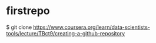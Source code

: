 # firstrepo
$ git clone https://www.coursera.org/learn/data-scientists-tools/lecture/TBct9/creating-a-github-repository

